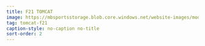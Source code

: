 ```yaml
---
title: F21 TOMCAT
image: https://mbsportsstorage.blob.core.windows.net/website-images/model-gallery/2018/f21/2018-f21-02.jpg
tag: tomcat-f21
caption-style: no-caption no-title
sort-order: 2
---
```

